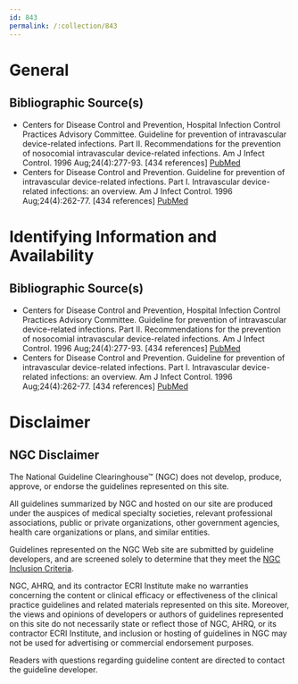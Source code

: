 ```yaml
---
id: 843
permalink: /:collection/843
---
```


# General

## Bibliographic Source(s)

- Centers for Disease Control and Prevention, Hospital Infection Control Practices Advisory Committee. Guideline for prevention of intravascular device-related infections. Part II. Recommendations for the prevention of nosocomial intravascular device-related infections. Am J Infect Control. 1996 Aug;24(4):277-93. [434 references] [ PubMed ](http://www.ncbi.nlm.nih.gov/entrez/query.fcgi?cmd=Retrieve&db=pubmed&dopt=Abstract&list_uids=8870911)
- Centers for Disease Control and Prevention. Guideline for prevention of intravascular device-related infections. Part I. Intravascular device-related infections: an overview. Am J Infect Control. 1996 Aug;24(4):262-77. [434 references] [ PubMed ](http://www.ncbi.nlm.nih.gov/entrez/query.fcgi?cmd=Retrieve&db=pubmed&dopt=Abstract&list_uids=8870910)

# Identifying Information and Availability

## Bibliographic Source(s)

- Centers for Disease Control and Prevention, Hospital Infection Control Practices Advisory Committee. Guideline for prevention of intravascular device-related infections. Part II. Recommendations for the prevention of nosocomial intravascular device-related infections. Am J Infect Control. 1996 Aug;24(4):277-93. [434 references] [ PubMed ](http://www.ncbi.nlm.nih.gov/entrez/query.fcgi?cmd=Retrieve&db=pubmed&dopt=Abstract&list_uids=8870911)
- Centers for Disease Control and Prevention. Guideline for prevention of intravascular device-related infections. Part I. Intravascular device-related infections: an overview. Am J Infect Control. 1996 Aug;24(4):262-77. [434 references] [ PubMed ](http://www.ncbi.nlm.nih.gov/entrez/query.fcgi?cmd=Retrieve&db=pubmed&dopt=Abstract&list_uids=8870910)

# Disclaimer

## NGC Disclaimer

The National Guideline Clearinghouse™ (NGC) does not develop, produce, approve, or endorse the guidelines represented on this site.

All guidelines summarized by NGC and hosted on our site are produced under the auspices of medical specialty societies, relevant professional associations, public or private organizations, other government agencies, health care organizations or plans, and similar entities.

Guidelines represented on the NGC Web site are submitted by guideline developers, and are screened solely to determine that they meet the [NGC Inclusion Criteria](/help-and-about/summaries/inclusion-criteria).

NGC, AHRQ, and its contractor ECRI Institute make no warranties concerning the content or clinical efficacy or effectiveness of the clinical practice guidelines and related materials represented on this site. Moreover, the views and opinions of developers or authors of guidelines represented on this site do not necessarily state or reflect those of NGC, AHRQ, or its contractor ECRI Institute, and inclusion or hosting of guidelines in NGC may not be used for advertising or commercial endorsement purposes.

Readers with questions regarding guideline content are directed to contact the guideline developer.

